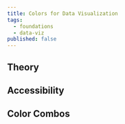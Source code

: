 ```yaml
---
title: Colors for Data Visualization
tags:
  - foundations
  - data-viz
published: false
---
```


<DocHeader props={props}/>

## Theory

## Accessibility

## Color Combos
